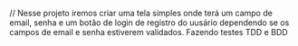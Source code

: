 // Nesse projeto iremos criar uma tela simples onde terá um campo de email, senha e um botão de login de registro do uusário dependendo se os campos de email e senha estiverem validados. Fazendo testes TDD e BDD
